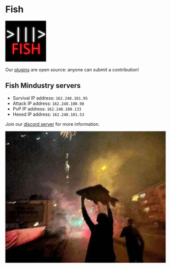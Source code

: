 # Fish
![Fish Logo](https://raw.githubusercontent.com/Fish-Community/.github/main/branding/fish-logo.png)

Our [plugins](https://github.com/Fish-Community/fish-commands/) are open source: anyone can submit a contribution!

## Fish Mindustry servers
* Survival IP address: `162.248.101.95`
* Attack IP address: `162.248.100.98`
* PvP IP address: `162.248.100.133`
* Hexed IP address: `162.248.101.53`

Join our [discord server](https://discord.gg/VpzcYSQ33Y) for more information.

![Person holding a fish](https://raw.githubusercontent.com/Fish-Community/.github/main/branding/praise-the-fish.png)

